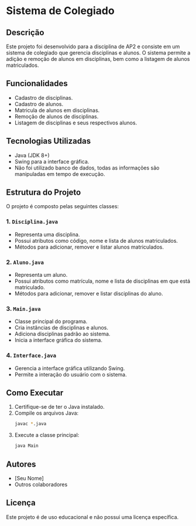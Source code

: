 # Sistema de Colegiado

## Descrição
Este projeto foi desenvolvido para a disciplina de AP2 e consiste em um sistema de colegiado que gerencia disciplinas e alunos. O sistema permite a adição e remoção de alunos em disciplinas, bem como a listagem de alunos matriculados.

## Funcionalidades
- Cadastro de disciplinas.
- Cadastro de alunos.
- Matricula de alunos em disciplinas.
- Remoção de alunos de disciplinas.
- Listagem de disciplinas e seus respectivos alunos.

## Tecnologias Utilizadas
- Java (JDK 8+)
- Swing para a interface gráfica.
- Não foi utilizado banco de dados, todas as informações são manipuladas em tempo de execução.

## Estrutura do Projeto
O projeto é composto pelas seguintes classes:

### 1. `Disciplina.java`
- Representa uma disciplina.
- Possui atributos como código, nome e lista de alunos matriculados.
- Métodos para adicionar, remover e listar alunos matriculados.

### 2. `Aluno.java`
- Representa um aluno.
- Possui atributos como matrícula, nome e lista de disciplinas em que está matriculado.
- Métodos para adicionar, remover e listar disciplinas do aluno.

### 3. `Main.java`
- Classe principal do programa.
- Cria instâncias de disciplinas e alunos.
- Adiciona disciplinas padrão ao sistema.
- Inicia a interface gráfica do sistema.

### 4. `Interface.java`
- Gerencia a interface gráfica utilizando Swing.
- Permite a interação do usuário com o sistema.

## Como Executar
1. Certifique-se de ter o Java instalado.
2. Compile os arquivos Java:
   ```sh
   javac *.java
   ```
3. Execute a classe principal:
   ```sh
   java Main
   ```

## Autores
- [Seu Nome]
- Outros colaboradores

## Licença
Este projeto é de uso educacional e não possui uma licença específica.

